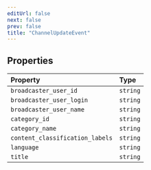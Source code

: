 ```yaml
---
editUrl: false
next: false
prev: false
title: "ChannelUpdateEvent"
---
```


## Properties

| Property | Type |
| :------ | :------ |
| `broadcaster_user_id` | `string` |
| `broadcaster_user_login` | `string` |
| `broadcaster_user_name` | `string` |
| `category_id` | `string` |
| `category_name` | `string` |
| `content_classification_labels` | `string` |
| `language` | `string` |
| `title` | `string` |
